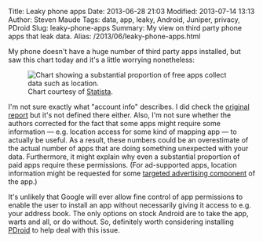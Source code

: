 Title: Leaky phone apps
Date: 2013-06-28 21:03
Modified: 2013-07-14 13:13
Author: Steven Maude
Tags: data, app, leaky, Android, Juniper, privacy, PDroid
Slug: leaky-phone-apps
Summary: My view on third party phone apps that leak data.
Alias: /2013/06/leaky-phone-apps.html

My phone doesn't have a huge number of third party apps installed, but
saw this chart today and it's a little worrying nonetheless:

<figure class="article-figure">
  <img src="{static}/images/2013/Free_apps_chart.jpg" alt="Chart showing a substantial proportion of free apps collect data such as location.">
  <figcaption>Chart courtesy of <a href="http://www.statista.com/topics/876/android/chart/1228/free-apps-are-hungry-for-user-data/">Statista</a>.</figcaption>
</figure>

I'm not sure exactly what "account info" describes. I did check the
[original
report](http://www.juniper.net/us/en/forms/mobile-threats-report/) but
it's not defined there either. Also, I'm not sure whether the authors
corrected for the fact that some apps might require some information —
e.g. location access for some kind of mapping app — to actually be
useful. As a result, these numbers could be an overestimate of the
actual number of apps that are doing something unexpected with your
data. Furthermore, it might explain why even a substantial proportion of
paid apps require these permissions. (For ad-supported apps, location
information might be requested for some [targeted advertising
component](https://en.wikipedia.org/wiki/Location-based_advertising) of
the app.)

It's unlikely that Google will ever allow fine control of app
permissions to enable the user to install an app without necessarily
giving it access to e.g. your address book. The only options on stock
Android are to take the app, warts and all, or do without. So,
definitely worth considering installing
[PDroid]({filename}../2013/patching-android-roms-for-pdroid-using.md)
to help deal with this issue.
